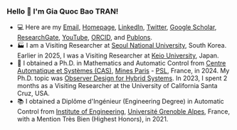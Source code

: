 ### Hello 👋 I'm Gia Quoc Bao TRAN!
- :computer: Here are my [Email](mailto:gia-quoc-bao.tran@ieee.org), [Homepage](https://www.tran-gia-quoc-bao.com/), [LinkedIn](https://www.linkedin.com/in/tran-gia-quoc-bao/), [Twitter](https://twitter.com/Tran_GiaQuocBao), [Google Scholar](https://scholar.google.fr/citations?user=4ni8hNUAAAAJ&hl=en&authuser=1), [ResearchGate](https://www.researchgate.net/profile/Gia_Quoc_Bao_Tran), [YouTube](https://www.youtube.com/@trangiaquocbao), [ORCID](https://orcid.org/0000-0002-0150-8805), and [Publons](https://publons.com/researcher/3635512/gia-quoc-bao-tran).
- :factory: I am a Visiting Researcher at [Seoul National University](https://en.snu.ac.kr/), South Korea. Earlier in 2025, I was a Visiting Researcher at [Keio University](https://www.keio.ac.jp/en/), Japan. 
- :school: I obtained a Ph.D. in Mathematics and Automatic Control from [Centre Automatique et Systèmes (CAS)](https://cas.mines-paristech.fr/), [Mines Paris](https://www.minesparis.psl.eu/) - [PSL](https://psl.eu/en), France, in 2024. My Ph.D. topic was [Observer Design for Hybrid Systems](http://theses.fr/s304727?fbclid=IwAR1WU15HOElMXkifY7fsjh2yvFPp5ZpPwABZzSachYZCpg-wjnAQKdg8Fe8). In 2023, I spent 2 months as a Visiting Researcher at the University of California Santa Cruz, USA.
- :books: I obtained a Diplôme d'Ingénieur (Engineering Degree) in Automatic Control from [Institute of Engineering](https://www.grenoble-inp.fr/), [Université Grenoble Alpes](https://www.univ-grenoble-alpes.fr/english/), France, with a Mention Très Bien (Highest Honors), in 2021.
